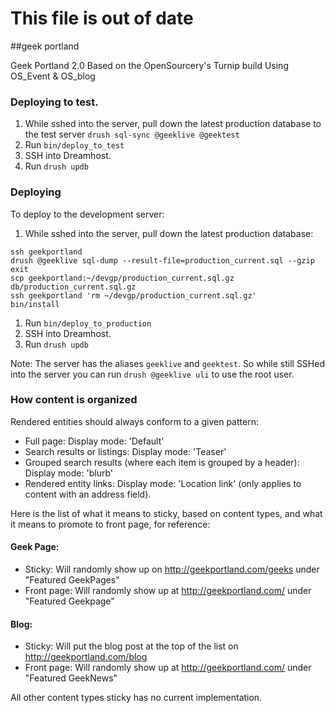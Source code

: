 # This file is out of date #

##geek portland

Geek Portland 2.0
Based on the OpenSourcery's Turnip build
Using OS_Event & OS_blog

### Deploying to test.
1. While sshed into the server, pull down the latest production database to the test server `drush sql-sync @geeklive @geektest`
2. Run `bin/deploy_to_test`
3. SSH into Dreamhost.
4. Run `drush updb`

### Deploying
To deploy to the development server:

1. While sshed into the server, pull down the latest production database: 
```
ssh geekportland
drush @geeklive sql-dump --result-file=production_current.sql --gzip
exit
scp geekportland:~/devgp/production_current.sql.gz db/production_current.sql.gz
ssh geekportland 'rm ~/devgp/production_current.sql.gz'
bin/install
```

1. Run `bin/deploy_to_production`
2. SSH into Dreamhost.
3. Run `drush updb`

Note: The server has the aliases `geeklive` and `geektest`. So while still SSHed into the server you can run `drush @geeklive uli` to use the root user.

### How content is organized
Rendered entities should always conform to a given pattern:

 * Full page: Display mode: 'Default'
 * Search results or listings: Display mode: 'Teaser'
 * Grouped search results (where each item is grouped by a header): Display mode: 'blurb'
 * Rendered entity links: Display mode: 'Location link' (only applies to content with an address field).

Here is the list of what it means to sticky, based on content types, and what it means to promote to front page, for reference:

#### Geek Page:
- Sticky: Will randomly show up on http://geekportland.com/geeks under "Featured GeekPages"
- Front page: Will randomly show up at http://geekportland.com/ under "Featured Geekpage"

#### Blog:
- Sticky: Will put the blog post at the top of the list on http://geekportland.com/blog
- Front page: Will randomly show up at http://geekportland.com/ under "Featured GeekNews"

All other content types sticky has no current implementation.
